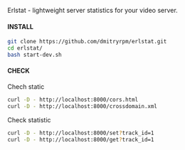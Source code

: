 Erlstat - lightweight server statistics for your video server. 

#### INSTALL
```bash
git clone https://github.com/dmitryrpm/erlstat.git
cd erlstat/
bash start-dev.sh
```

#### CHECK 
Chech static
```bash
curl -D - http://localhost:8000/cors.html
curl -D - http://localhost:8000/crossdomain.xml
```
Check statistic
```bash
curl -D - http://localhost:8000/set?track_id=1
curl -D - http://localhost:8000/get?track_id=1
```
